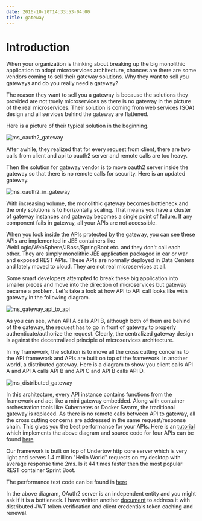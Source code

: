```yaml
---
date: 2016-10-20T14:33:53-04:00
title: gateway
---
```


# Introduction

When your organization is thinking about breaking up the big monolithic
application to adopt microservices architecture, chances are there are
some vendors coming to sell their gateway solutions. Why they want to
sell you gateways and do you really need a gateway?

The reason they want to sell you a gateway is because the solutions they
provided are not truely microservices as there is no gateway in the
picture of the real microservices. Their solution is coming from web services
(SOA) design and all services behind the gateway are flattened.

Here is a picture of their typical solution in the beginning.

![ms_oauth2_gateway](/images/ms_oauth2_gateway.png)

After awhile, they realized that for every request from client, there are two
calls from client and api to oauth2 server and remote calls are too heavy.

Then the solution for gateway vendor is to move oauth2 server inside the
gateway so that there is no remote calls for security. Here is an updated 
gateway.

![ms_oauth2_in_gateway](/images/ms_oauth2_in_gateway.png)

With increasing volume, the monolithic gateway becomes bottleneck and the only
solutions is to horizontally scaling. That means you have a cluster of gateway
instances and gateway becomes a single point of failure. If any component fails
in gateway, all your APIs are not accessible.

When you look inside the APIs protected by the gateway, you can see these APIs
are implemented in JEE containers like WebLogic/WebSphere/JBoss/SpringBoot etc. 
and they don't call each other. They are simply monolithic JEE application packaged
in ear or war and exposed REST APIs. These APIs are normally deployed in Data
Centers and lately moved to cloud. They are not real microservices at all. 

Some smart developers attempted to break these big application into smaller 
pieces and move into the direction of microservices but gateway became a problem.
Let's take a look at how API to API call looks like with gateway in the following
diagram.

![ms_gateway_api_to_api](/images/ms_gateway_api_to_api.png)

As you can see, when API A calls API B, although both of them are behind of the
gateway, the request has to go in front of gateway to properly 
authenticate/authorize the request. Clearly, the centralized gateway design is
against the decentralized principle of microservices architecture.

In my framework, the solution is to move all the cross cutting concerns to the
API framework and APIs are built on top of the framework. In another world, a
distributed gateway. Here is a diagram to show you client calls API A and API A
calls API B and API C and API B calls API D. 

![ms_distributed_gateway](/images/ms_distributed_gateway.png)


In this architecture, every API instance contains functions from the framework
and act like a mini gateway embedded. Along with container orchestration tools like
Kubernetes or Docker Swarm, the traditional gateway is replaced. As there is no remote 
calls between API to gateway, all the cross cutting concerns are addressed in the same
request/response chain. This gives you the best performance for your APIs. Here
is an [tutorial](https://networknt.github.io/light-java/tutorials/microservices/) 
which implements the above diagram and source code for four APIs can
be found [here](https://github.com/networknt/light-java-example)

Our framework is built on top of Undertow http core server which is very light 
and serves 1.4 million "Hello World" requests on my desktop with average response
time 2ms. Is it 44 times faster then the most popular REST container Sprint Boot.

The performance test code can be found in 
[here](https://github.com/networknt/light-java-example/tree/master/performance)


In the above diagram, OAuth2 server is an independent entity and you might ask
if it is a bottleneck. I have written another [document](/architecture/security) to address it with
distributed JWT token verification and client credentials token caching and renewal.

